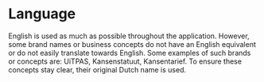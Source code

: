 # Language

English is used as much as possible throughout the application. However, some brand names or business concepts do not have an English equivalent or do not easily translate towards English. Some examples of such brands or concepts are: UiTPAS, Kansenstatuut, Kansentarief. To ensure these concepts stay clear, their original Dutch name is used.